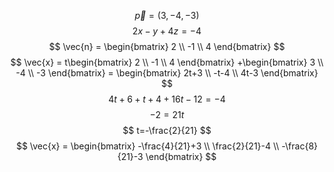 $$
\vec{p} = (3, -4, -3)
$$
$$2x-y+4z=-4$$
$$
\vec{n} = \begin{bmatrix}
2 \\
-1 \\
4
\end{bmatrix}
$$
$$
\vec{x} = t\begin{bmatrix}
2 \\
-1 \\
4 
\end{bmatrix}
+\begin{bmatrix}
3 \\
-4 \\
-3
\end{bmatrix}
= \begin{bmatrix}
2t+3 \\
-t-4 \\
4t-3
\end{bmatrix}
$$
$$
4t+6+t+4+16t-12=-4
$$
$$
-2=21t
$$
$$
t=-\frac{2}{21}
$$
$$
\vec{x} = \begin{bmatrix}
-\frac{4}{21}+3 \\
\frac{2}{21}-4 \\
-\frac{8}{21}-3
\end{bmatrix}
$$